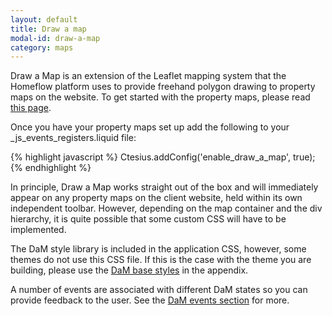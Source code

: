 ```yaml
---
layout: default
title: Draw a map
modal-id: draw-a-map
category: maps
---
```

Draw a Map is an extension of the Leaflet mapping system that the Homeflow platform uses to provide freehand polygon drawing to property maps on the website. To get started with the property maps, please read [this page](/property-results/#working-with-the-map-view).

Once you have your property maps set up add the following to your _js_events_registers.liquid file:

{% highlight javascript %}
Ctesius.addConfig('enable_draw_a_map', true);
{% endhighlight %}

In principle, Draw a Map works straight out of the box and will immediately appear on any property maps on the client website, held within its own independent toolbar. However, depending on the map container and the div hierarchy, it is quite possible that some custom CSS will have to be implemented.

The DaM style library is included in the application CSS, however, some themes do not use this CSS file. If this is the case with the theme you are building, please use the [DaM base styles](/appendix/#dam-styles) in the appendix.

A number of events are associated with different DaM states so you can provide feedback to the user. See the [DaM events section](/events/#maps) for more.

